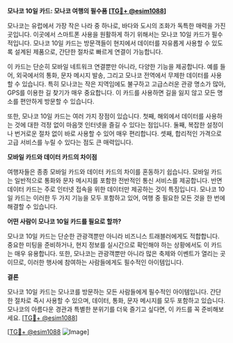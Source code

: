 **모나코 10일 카드: 모나코 여행의 필수품 [[TG💪+ @esim1088](https://t.me/s/esim1088)]**

모나코는 유럽에서 가장 작은 나라 중 하나로, 바다와 도시의 조화가 독특한 매력을 가진 곳입니다. 이곳에서 스마트폰 사용을 원활하게 하기 위해서는 모나코 10일 카드가 필수적입니다. 모나코 10일 카드는 방문객들이 현지에서 데이터를 자유롭게 사용할 수 있도록 설계된 제품으로, 간단한 절차로 빠르게 연결이 가능합니다.

이 카드는 단순히 모바일 네트워크 연결뿐만 아니라, 다양한 기능을 제공합니다. 예를 들어, 외국에서의 통화, 문자 메시지 발송, 그리고 모나코 전역에서 무제한 데이터를 사용할 수 있습니다. 특히 모나코는 작은 지역임에도 불구하고 고급스러운 관광 명소가 많아, GPS를 이용한 길 찾기가 매우 중요합니다. 이 카드를 사용하면 길을 잃지 않고 모든 명소를 편안하게 방문할 수 있습니다.

또한, 모나코 10일 카드는 여러 가지 장점이 있습니다. 첫째, 해외에서 데이터를 사용하는 것에 대한 걱정 없이 마음껏 인터넷을 즐길 수 있다는 점입니다. 둘째, 복잡한 설정이나 번거로운 절차 없이 바로 사용할 수 있어 매우 편리합니다. 셋째, 합리적인 가격으로 고급 서비스를 누릴 수 있다는 점도 큰 매력입니다.

**모바일 카드와 데이터 카드의 차이점**

여행자들은 종종 모바일 카드와 데이터 카드의 차이를 혼동하기 쉽습니다. 모바일 카드는 일반적으로 통화와 문자 메시지를 포함한 전반적인 통신 서비스를 제공합니다. 반면 데이터 카드는 주로 인터넷 접속을 위한 데이터만 제공하는 것이 특징입니다. 모나코 10일 카드는 이러한 두 가지 기능을 모두 포함하고 있어, 여행 중 필요한 모든 것을 한 번에 해결할 수 있습니다.

**어떤 사람이 모나코 10일 카드를 필요로 할까?**

모나코 10일 카드는 단순한 관광객뿐만 아니라 비즈니스 트래블러에게도 적합합니다. 중요한 미팅을 준비하거나, 현지 정보를 실시간으로 확인해야 하는 상황에서도 이 카드는 매우 유용합니다. 또한, 모나코는 관광객뿐만 아니라 많은 축제와 이벤트가 열리는 곳이므로, 이러한 행사에 참여하는 사람들에게도 필수적인 아이템입니다.

**결론**

모나코 10일 카드는 모나코를 방문하는 모든 사람들에게 필수적인 아이템입니다. 간단한 절차로 즉시 사용할 수 있으며, 데이터, 통화, 문자 메시지를 모두 포함하고 있습니다. 모나코의 아름다운 경관과 특별한 분위기를 더욱 즐기고 싶다면, 이 카드를 꼭 준비해보세요. [[TG💪+ @esim1088](https://t.me/s/esim1088)]

[[TG💪+ @esim1088](https://t.me/s/esim1088) ![Image](https://i.postimg.cc/Y0z9fWf4/image.png)]
